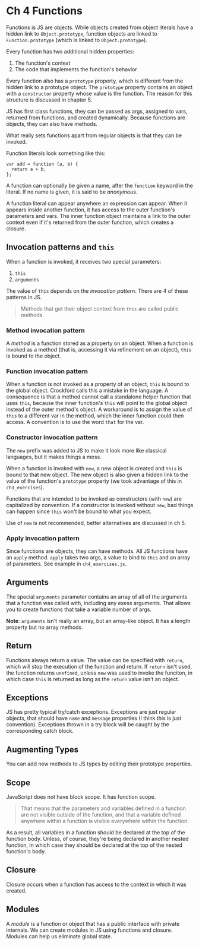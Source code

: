 Ch 4 Functions
==================

Functions is JS are objects. While objects created from object literals have a hidden link to `Object.prototype`, function objects are linked to `Function.prototype` (which is linked to `Object.prototype`).

Every function has two additional hidden properties:

1. The function's context
2. The code that implements the function's behavior

Every function also has a `prototype` property, which is different from the hidden link to a prototype object. The `prototype` property contains an object with a `constructor` property whose value is the function. The reason for this structure is discussed in chapter 5.

JS has first class functions, they can be passed as args, assigned to vars, returned from functions, and created dynamically. Because functions are objects, they can also have methods.

What really sets functions apart from regular objects is that they can be invoked.

Function literals look something like this:

```
var add = function (a, b) {
  return a + b;
};
```

A function can optionally be given a name, after the `function` keyword in the literal. If no name is given, it is said to be *anonymous*.

A function literal can appear anywhere an expression can appear. When it appears inside another function, it has access to the outer function's parameters and vars. The inner function object maintains a link to the outer context even if it's returned from the outer function, which creates a closure.


Invocation patterns and `this`
---------------------------------

When a function is invoked, it receives two special parameters:

1. `this`
2. `arguments`

The value of `this` depends on the *invocation pattern*. There are 4 of these patterns in JS.

> Methods that get their object context from `this` are called public methods.

### Method invocation pattern

A *method* is a function stored as a property on an object. When a function is invoked as a method (that is, accessing it via refinement on an object), `this` is bound to the object.

### Function invocation pattern

When a function is not invoked as a property of an object, `this` is bound to the global object. Crockford calls this a mistake in the language. A consequence is that a method cannot call a standalone helper function that uses `this`, because the inner function's `this` will point to the global object instead of the outer method's object. A workaround is to assign the value of `this` to a different var in the method, which the inner function could then access. A convention is to use the word `that` for the var.

### Constructor invocation pattern

The `new` prefix was added to JS to make it look more like classical languages, but it makes things a mess.

When a function is invoked with `new`, a new object is created and `this` is bound to that new object. The new object is also given a hidden link to the value of the function's `prototype` property (we took advantage of this in `ch3_exercises`).

Functions that are intended to be invoked as constructors (with `new`) are capitalized by convention. If a constructor is invoked without `new`, bad things can happen since `this` won't be bound to what you expect.

Use of `new` is not recommended, better alternatives are discussed in ch 5.

### Apply invocation pattern

Since functions are objects, they can have methods. All JS functions have an `apply` method. `apply` takes two args, a value to bind to `this` and an array of parameters. See example in `ch4_exercises.js`.


Arguments
------------------------

The special `arguments` parameter contains an array of all of the arguments that a function was called with, including any exess arguments. That allows you to create functions that take a variable number of args.

**Note**: `arguments` isn't really an array, but an array-like object. It has a length property but no array methods.


Return
-----------------------

Functions always return a value. The value can be specified with `return`, which will stop the execution of the function and return. If `return` isn't used, the function returns `unefined`, unless `new` was used to invoke the funciton, in which case `this` is returned as long as the `return` value isn't an object.


Exceptions
-----------------------

JS has pretty typical try/catch exceptions. Exceptions are just regular objects, that should have `name` and `message` properties (I think this is just convention). Exceptions thrown in a try block will be caught by the corresponding catch block.

Augmenting Types
---------------------

You can add new methods to JS types by editing their prototype properties.


Scope
---------------------

JavaScript does not have block scope. It has function scope.

> That means that the parameters and variables defined in a function are not visible outside of the function, and that a variable defined anywhere within a function is visible everywhere within the function.

As a result, all variables in a function should be declared at the top of the function body. Unless, of course, they're being declared in another nested function, in which case they should be declared at the top of the nested function's body.


Closure
---------------------

Closure occurs when a function has access to the context in which it was created.


Modules
---------------------

A *module* is a function or object that has a public interface with private internals. We can create modules in JS using functions and closure. Modules can help us eliminate global state.



